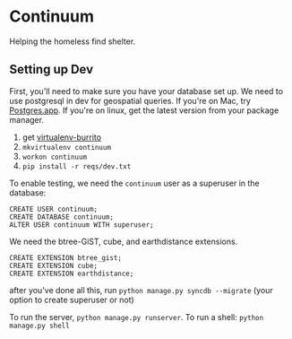 # Continuum

Helping the homeless find shelter.

## Setting up Dev

First, you'll need to make sure you have your database set up. We need to use
postgresql in dev for geospatial queries. If you're on Mac, try
[Postgres.app][pg.app]. If you're on linux, get the latest version from your package manager.

 1. get [virtualenv-burrito](https://github.com/brainsik/virtualenv-burrito)
 1. `mkvirtualenv continuum`
 1. `workon continuum`
 1. `pip install -r reqs/dev.txt`

To enable testing, we need the `continuum` user as a superuser in the database:

    CREATE USER continuum;
    CREATE DATABASE continuum;
    ALTER USER continuum WITH superuser;

We need the btree-GiST, cube, and earthdistance extensions.

    CREATE EXTENSION btree_gist;
    CREATE EXTENSION cube;
    CREATE EXTENSION earthdistance;

after you've done all this, run `python manage.py syncdb --migrate` (your
option to create superuser or not)

To run the server, `python manage.py runserver`. To run a shell: `python manage.py shell`

[pg.app]: http://postgresapp.com/ "Postgres.app"
